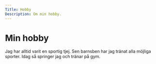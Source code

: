 ```yaml
---
Title: Hobby
Description: Om min hobby.
---
```


Min hobby
==================

Jag har alltid varit en sportig tjej. Sen barnsben har jag tränat alla möjliga sporter. Idag så springer jag och tränar på gym. 
